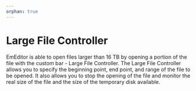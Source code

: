 ```yaml
---
orphan: true
---
```

# Large File Controller

EmEditor is able to open files larger than 16 TB by opening a portion of the file with the custom bar - Large File Controller. The Large File Controller allows you to specify the beginning point, end point, and range of the file to be opened. It also allows you to stop the opening of the
file and monitor the real size of the file and the size of the temporary disk available.
